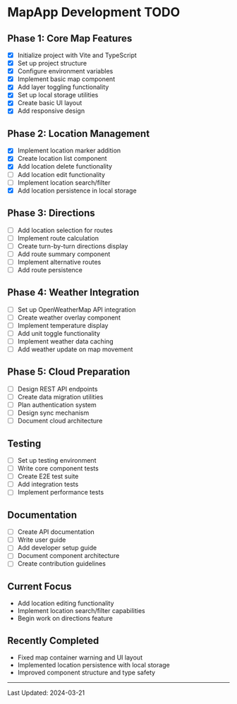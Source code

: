 # MapApp Development TODO

## Phase 1: Core Map Features
- [x] Initialize project with Vite and TypeScript
- [x] Set up project structure
- [x] Configure environment variables
- [x] Implement basic map component
- [x] Add layer toggling functionality
- [x] Set up local storage utilities
- [x] Create basic UI layout
- [x] Add responsive design

## Phase 2: Location Management
- [x] Implement location marker addition
- [x] Create location list component
- [x] Add location delete functionality
- [ ] Add location edit functionality
- [ ] Implement location search/filter
- [x] Add location persistence in local storage

## Phase 3: Directions
- [ ] Add location selection for routes
- [ ] Implement route calculation
- [ ] Create turn-by-turn directions display
- [ ] Add route summary component
- [ ] Implement alternative routes
- [ ] Add route persistence

## Phase 4: Weather Integration
- [ ] Set up OpenWeatherMap API integration
- [ ] Create weather overlay component
- [ ] Implement temperature display
- [ ] Add unit toggle functionality
- [ ] Implement weather data caching
- [ ] Add weather update on map movement

## Phase 5: Cloud Preparation
- [ ] Design REST API endpoints
- [ ] Create data migration utilities
- [ ] Plan authentication system
- [ ] Design sync mechanism
- [ ] Document cloud architecture

## Testing
- [ ] Set up testing environment
- [ ] Write core component tests
- [ ] Create E2E test suite
- [ ] Add integration tests
- [ ] Implement performance tests

## Documentation
- [ ] Create API documentation
- [ ] Write user guide
- [ ] Add developer setup guide
- [ ] Document component architecture
- [ ] Create contribution guidelines

## Current Focus
- Add location editing functionality
- Implement location search/filter capabilities
- Begin work on directions feature

## Recently Completed
- Fixed map container warning and UI layout
- Implemented location persistence with local storage
- Improved component structure and type safety

---
Last Updated: 2024-03-21 